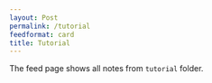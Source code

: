 ```yaml
---
layout: Post
permalink: /tutorial
feedformat: card
title: Tutorial
---
```


The feed page shows all notes from `tutorial` folder.